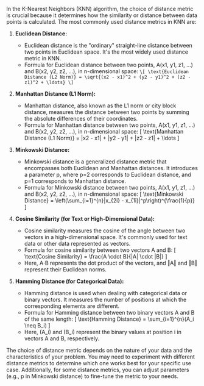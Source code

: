 In the K-Nearest Neighbors (KNN) algorithm, the choice of distance metric is crucial because it determines how the similarity or distance between data points is calculated. The most commonly used distance metrics in KNN are:

1. **Euclidean Distance:**
   - Euclidean distance is the "ordinary" straight-line distance between two points in Euclidean space. It's the most widely used distance metric in KNN.
   - Formula for Euclidean distance between two points, A(x1, y1, z1, ...) and B(x2, y2, z2, ...), in n-dimensional space:
    ``
     \[
     \text{Euclidean Distance (L2 Norm)} = \sqrt{(x2 - x1)^2 + (y2 - y1)^2 + (z2 - z1)^2 + \ldots}
     \]
     ``
2. **Manhattan Distance (L1 Norm):**
   - Manhattan distance, also known as the L1 norm or city block distance, measures the distance between two points by summing the absolute differences of their coordinates.
   - Formula for Manhattan distance between two points, A(x1, y1, z1, ...) and B(x2, y2, z2, ...), in n-dimensional space:
     \[
     \text{Manhattan Distance (L1 Norm)} = |x2 - x1| + |y2 - y1| + |z2 - z1| + \ldots
     \]

3. **Minkowski Distance:**
   - Minkowski distance is a generalized distance metric that encompasses both Euclidean and Manhattan distances. It introduces a parameter p, where p=2 corresponds to Euclidean distance, and p=1 corresponds to Manhattan distance.
   - Formula for Minkowski distance between two points, A(x1, y1, z1, ...) and B(x2, y2, z2, ...), in n-dimensional space:
     \[
     \text{Minkowski Distance} = \left(\sum_{i=1}^{n}|x_{2i} - x_{1i}|^p\right)^{\frac{1}{p}}
     \]

4. **Cosine Similarity (for Text or High-Dimensional Data):**
   - Cosine similarity measures the cosine of the angle between two vectors in a high-dimensional space. It's commonly used for text data or other data represented as vectors.
   - Formula for cosine similarity between two vectors A and B:
     \[
     \text{Cosine Similarity} = \frac{A \cdot B}{\|A\| \cdot \|B\|}
     \]
   - Here, A⋅B represents the dot product of the vectors, and ‖A‖ and ‖B‖ represent their Euclidean norms.

5. **Hamming Distance (for Categorical Data):**
   - Hamming distance is used when dealing with categorical data or binary vectors. It measures the number of positions at which the corresponding elements are different.
   - Formula for Hamming distance between two binary vectors A and B of the same length:
     \[
     \text{Hamming Distance} = \sum_{i=1}^{n}(A_i \neq B_i)
     \]
   - Here, \(A_i\) and \(B_i\) represent the binary values at position i in vectors A and B, respectively.

The choice of distance metric depends on the nature of your data and the characteristics of your problem. You may need to experiment with different distance metrics to determine which one works best for your specific use case. Additionally, for some distance metrics, you can adjust parameters (e.g., p in Minkowski distance) to fine-tune the metric to your needs.